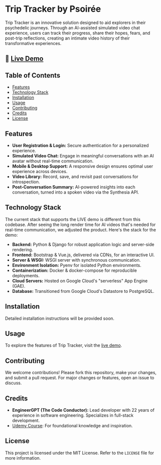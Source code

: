 # Trip Tracker by Psoirée

Trip Tracker is an innovative solution designed to aid explorers in their psychedelic journeys. Through an AI-assisted simulated video chat experience, users can track their progress, share their hopes, fears, and post-trip reflections, creating an intimate video history of their transformative experiences.

## 🚀 [Live Demo](https://www.triptracker.me)

## Table of Contents

- [Features](#features)
- [Technology Stack](#technology-stack)
- [Installation](#installation)
- [Usage](#usage)
- [Contributing](#contributing)
- [Credits](#credits)
- [License](#license)

## Features

- **User Registration & Login:** Secure authentication for a personalized experience.
- **Simulated Video Chat:** Engage in meaningful conversations with an AI avatar without real-time communication.
- **Mobile & Desktop Support:** A responsive design ensures optimal user experience across devices.
- **Video Library:** Record, save, and revisit past conversations for introspection.
- **Post-Conversation Summary:** AI-powered insights into each conversation, turned into a spoken video via the Synthesia API.

## Technology Stack

The current stack that supports the LIVE demo is different from this codebase. After seeing the long render time for AI videos that's needed for real-time communication, we adjusted the product. Here's the stack for the demo:

- **Backend:** Python & Django for robust application logic and server-side rendering.
- **Frontend:** Bootstrap & Vue.js, delivered via CDNs, for an interactive UI.
- **Server & WSGI:** WSGI server with synchronous communication.
- **Environment Isolation:** Pyenv for isolated Python environments.
- **Containerization:** Docker & docker-compose for reproducible deployments.
- **Cloud Servers:** Hosted on Google Cloud's "serverless" App Engine (GAE).
- **Database:** Transitioned from Google Cloud's Datastore to PostgreSQL.

## Installation

Detailed installation instructions will be provided soon.

## Usage

To explore the features of Trip Tracker, visit the [live demo](https://www.triptracker.me).

## Contributing

We welcome contributions! Please fork this repository, make your changes, and submit a pull request. For major changes or features, open an issue to discuss.

## Credits

- **EngineerGPT (The Code Conductor):** Lead developer with 22 years of experience in software engineering. Specializes in full-stack development.
- [Udemy Course](https://www.udemy.com/course/serverless/learn/lecture/27345918): For foundational knowledge and inspiration.

## License

This project is licensed under the MIT License. Refer to the `LICENSE` file for more information.
